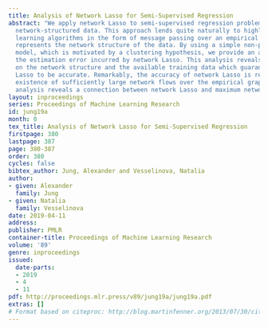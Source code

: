 ```yaml
---
title: Analysis of Network Lasso for Semi-Supervised Regression
abstract: "We apply network Lasso to semi-supervised regression problems involving
  network-structured data. This approach lends quite naturally to highly scalable
  learning algorithms in the form of message passing over an empirical graph which
  represents the network structure of the data. By using a simple non-parametric regression
  model, which is motivated by a clustering hypothesis, we provide an analysis of
  the estimation error incurred by network Lasso. This analysis reveals conditions
  on the network structure and the available training data which guarantee network
  Lasso to be accurate. Remarkably, the accuracy of network Lasso is related to the
  existence of sufficiently large network flows over the empirical graph. Thus, our
  analysis reveals a connection between network Lasso and maximum network flow problems."
layout: inproceedings
series: Proceedings of Machine Learning Research
id: jung19a
month: 0
tex_title: Analysis of Network Lasso for Semi-Supervised Regression
firstpage: 380
lastpage: 387
page: 380-387
order: 380
cycles: false
bibtex_author: Jung, Alexander and Vesselinova, Natalia
author:
- given: Alexander
  family: Jung
- given: Natalia
  family: Vesselinova
date: 2019-04-11
address: 
publisher: PMLR
container-title: Proceedings of Machine Learning Research
volume: '89'
genre: inproceedings
issued:
  date-parts:
  - 2019
  - 4
  - 11
pdf: http://proceedings.mlr.press/v89/jung19a/jung19a.pdf
extras: []
# Format based on citeproc: http://blog.martinfenner.org/2013/07/30/citeproc-yaml-for-bibliographies/
---
```

